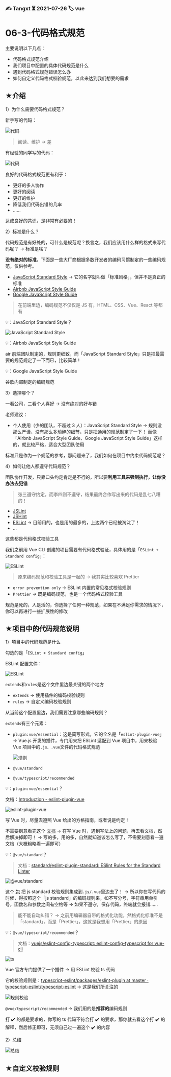 ### ✍️ Tangxt ⏳ 2021-07-26 🏷️ vue

# 06-3-代码格式规范

主要说明以下几点：

- 代码格式规范介绍
- 我们项目中配置的具体代码规范是什么
- 遇到代码格式规范错误怎么办
- 如何自定义代码格式校验规范，以此来达到我们想要的需求

## ★介绍

1）为什么需要代码格式规范？

新手写的代码：

![代码](assets/img/2021-07-27-19-42-00.png)

> 阅读、维护 -> 差

有经验的同学写的代码：

![代码](assets/img/2021-07-27-19-43-28.png)

良好的代码格式规范更有利于：

* 更好的多⼈协作
* 更好的阅读
* 更好的维护
* 降低我们代码出错的几率
* ……

达成良好的共识，是非常有必要的！

2）标准是什么？

代码规范是有好处的，可什么是规范呢？换言之，我们应该用什么样的格式来写代码呢？ -> 标准是啥？

**没有绝对的标准**，下⾯是⼀些⼤⼚商根据多数开发者的编码习惯制定的⼀些编码规范，仅供参考。
  
* [JavaScript Standard Style](https://standardjs.com/) -> 它的名字就叫做「标准风格」，但并不是真正的标准
* [Airbnb JavaScript Style Guide](https://github.com/airbnb/javascript)
* [Google JavaScript Style Guide](https://google.github.io/styleguide/jsguide.html)

> 在前端里边，编码规范不仅仅是 JS 有，HTML、CSS、Vue、React 等都有

💡：JavaScript Standard Style？

![JavaScript Standard Style](assets/img/2021-07-27-20-00-48.png)

💡：Airbnb JavaScript Style Guide

air 前端团队制定的，规则更细致，而「JavaScript Standard Style」只是把最需要的规范规定了一下而已，比较简单！

💡：Google JavaScript Style Guide

谷歌内部制定的编码规范

3）选择哪个？

一看公司，二看个人喜好 -> 没有绝对的好与错

老师建议：

- 个人使用（少的团队，不超过 3 人）：JavaScript Standard Style -> 规则没那么严谨，没有那么多琐碎的细节，只是把通用的规范制定了一下！ 而像「Airbnb JavaScript Style Guide、Google JavaScript Style Guide」这样的，就比较严格，适合大型团队使用

标准只是作为一个规范的参考，那问题来了，我们如何在项目中约束代码规范呢？

4）如何让他人都遵守代码规范？

团队协作开发，只靠⼝头约定肯定是不⾏的，所以要**利⽤⼯具来强制执⾏，让你没办法去犯错**

> 张三遵守约定，而李四则不遵守，结果最终合作写出来的代码是乱七八糟的！

* [JSLint](https://jslint.com/)
* [JSHint](https://jshint.com/)
* [ESLint](https://cn.eslint.org/) -> 目前用的，也是用的最多的，上边两个已经被淘汰了！
* ...

这些都是代码格式校验工具

我们之前用 Vue CLI 创建的项目需要有代码格式验证，具体用的是「`ESLint + Standard config`」：

![ESLint](assets/img/2021-07-27-20-19-08.png)

> 原来编码规范和校验工具是一起的 -> 我其实比较喜欢 Prettier

- `error prevention only` -> ESLint 内置的常见格式校验规则
- `Prettier` -> 既是编码规范，也是一个代码格式校验工具

规范是死的，人是活的，你选择了任何一种规范，如果在不满足你需求的情况下，你可以再进行一些扩展性的修改

## ★项目中的代码规范说明

1）项目中的代码规范是什么

勾选的是「`ESLint + Standard config`」

ESLint 配置⽂件：

![ESLint](assets/img/2021-07-27-20-41-36.png)

`extends`和`rules`是这个文件里边最关键的两个地方

- `extends` -> 使用插件的编码校验规则
- `rules` -> 自定义编码校验规则

从当前这个配置里边，我们需要注意哪些编码规则？

`extends`有三个元素：

- `plugin:vue/essential`：这是简写形式，它的全名是「`eslint-plugin-vue`」 -> Vue.js 开发的插件，专门用来把 ESLint 适配到 Vue 项目中，用来校验 Vue 项目中的`.js、.vue`文件的代码格式规范  
  
  ![规则](assets/img/2021-07-27-20-48-49.png)
  
- `@vue/standard`
- `@vue/typescript/recommended`

💡：`plugin:vue/essential`？

文档：[Introduction - eslint-plugin-vue](https://eslint.vuejs.org/)

![eslint-plugin-vue](assets/img/2021-07-27-20-56-51.png)

写 Vue 时，尽量去遵照 Vue 给出的方格指南，或者说是约定！

不需要刻意看完这个 [文档](https://cn.vuejs.org/v2/style-guide/) -> 在写 Vue 时，遇到写法上的问题，再去看文档，然后解决掉即可！ -> 写的多，用的多，自然就知道该怎么写了，不需要刻意看一遍文档（大概粗略看一遍即可）

💡：`@vue/standard`？

> 文档：[standard/eslint-plugin-standard: ESlint Rules for the Standard Linter](https://github.com/standard/eslint-plugin-standard#readme)

![@vue/standard](assets/img/2021-07-27-21-02-37.png)

这个 [包](https://github.com/vuejs/eslint-config-standard#readme) 把 js standard 校验规则集成到`.js/.vue`里边去了！ -> 所以你在写代码的时候，得按照这个「js standard」的编码规则来，如不写分号，字符串用单引号，函数名和参数之间有空格等 -> 如果不遵守，保存代码，终端就会报错……

> 能不能自动纠错？ -> 之前用编辑器自带的格式化功能，然格式化标准不是「standard」，而是「Prettier」，这就是我想用「Prettier」的原因

💡：`@vue/typescript/recommended`？

> 文档：[vuejs/eslint-config-typescript: eslint-config-typescript for vue-cli](https://github.com/vuejs/eslint-config-typescript#readme)

![ts](assets/img/2021-07-27-21-12-11.png)

Vue 官方专门提供了一个插件 -> 用 ESLint 校验 ts 代码

它的校验规则是：[typescript-eslint/packages/eslint-plugin at master · typescript-eslint/typescript-eslint](https://github.com/typescript-eslint/typescript-eslint/tree/master/packages/eslint-plugin) -> 这是我们所关注的

![规则校验](assets/img/2021-07-27-21-16-17.png)

`@vue/typescript/recommended` -> 我们用的是**推荐的**编码规则

打 ✔️ 的都是要求的，你写的 ts 代码不符合打 ✔️ 的要求，那你就去看这个打 ✔️ 的解释，然后修正即可，无须自己过一遍这个 ✔️ 的内容

2）总结

![总结](assets/img/2021-07-27-21-23-41.png)

## ★自定义校验规则
